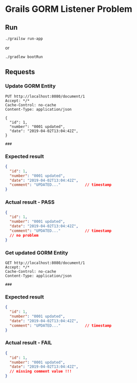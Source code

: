 # Grails GORM Listener Problem

## Run

    ./grailsw run-app
    
or

    ./gradlew bootRun

## Requests

### Update GORM Entity 

```
PUT http://localhost:8080/document/1
Accept: */*
Cache-Control: no-cache
Content-Type: application/json

{
  "id": 1,
  "number": "0001 updated",
  "date": "2019-04-02T13:04:42Z",
}

###
```
    
### Expected result

```json
{
  "id": 1,
  "number": "0001 updated",
  "date": "2019-04-02T13:04:42Z",
  "comment": "UPDATED..."           // timestamp
}

```

### Actual result - PASS

```json
{
  "id": 1,
  "number": "0001 updated",
  "date": "2019-04-02T13:04:42Z",
  "comment": "UPDATED..."           // timestamp
  // no problem
}

```

### Get updated GORM Entity 

```
GET http://localhost:8080/document/1
Accept: */*
Cache-Control: no-cache
Content-Type: application/json

###
```

### Expected result

```json
{
  "id": 1,
  "number": "0001 updated",
  "date": "2019-04-02T13:04:42Z",
  "comment": "UPDATED..."           // timestamp
}

```

### Actual result - FAIL

```json
{
  "id": 1,
  "number": "0001 updated",
  "date": "2019-04-02T13:04:42Z",
  // missing comment value !!!
}

```
